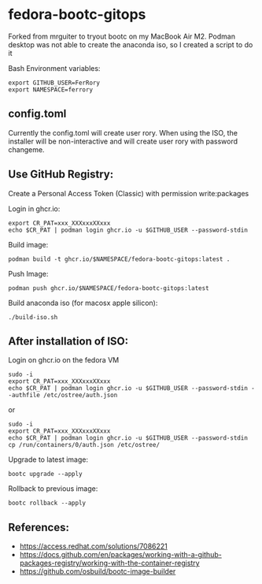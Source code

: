 # fedora-bootc-gitops

Forked from mrguiter to tryout bootc on my MacBook Air M2.
Podman desktop was not able to create the anaconda iso, so I created a script to do it

Bash Environment variables:
   ```
export GITHUB_USER=FerRory
export NAMESPACE=ferrory
   ```
## config.toml

Currently the config.toml will create user rory. 
When using the ISO, the installer will be non-interactive and will create user rory with password changeme.

## Use GitHub Registry:

Create a Personal Access Token (Classic) with permission write:packages

Login in ghcr.io:

   ```
export CR_PAT=xxx_XXXxxxXXxxx
echo $CR_PAT | podman login ghcr.io -u $GITHUB_USER --password-stdin
   ```


Build image:
   ```
podman build -t ghcr.io/$NAMESPACE/fedora-bootc-gitops:latest .

   ```
Push Image:
   ```
podman push ghcr.io/$NAMESPACE/fedora-bootc-gitops:latest

   ```

Build anaconda iso (for macosx apple silicon):
   ```
./build-iso.sh
   ```


## After installation of ISO:
Login on ghcr.io on the fedora VM
   ```
sudo -i
export CR_PAT=xxx_XXXxxxXXxxx
echo $CR_PAT | podman login ghcr.io -u $GITHUB_USER --password-stdin --authfile /etc/ostree/auth.json
   ```

or
   ```
sudo -i
export CR_PAT=xxx_XXXxxxXXxxx
echo $CR_PAT | podman login ghcr.io -u $GITHUB_USER --password-stdin
cp /run/containers/0/auth.json /etc/ostree/
   ```

Upgrade to latest image:
   ```
bootc upgrade --apply
   ```

Rollback to previous image:
   ```
bootc rollback --apply
   ```

## References:

 * https://access.redhat.com/solutions/7086221
 * https://docs.github.com/en/packages/working-with-a-github-packages-registry/working-with-the-container-registry
 * https://github.com/osbuild/bootc-image-builder
